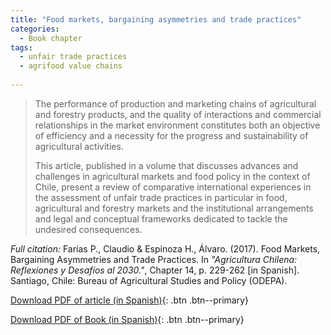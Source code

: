 ```yaml
---
title: "Food markets, bargaining asymmetries and trade practices"
categories:
  - Book chapter
tags:
  - unfair trade practices
  - agrifood value chains
  
---
```

>The performance of production and marketing chains of agricultural and forestry products, and the quality of interactions and commercial relationships in the market environment constitutes both an objective of efficiency and a necessity for the progress and sustainability of agricultural activities.
>
>This article, published in a volume that discusses advances and challenges in agricultural markets and food policy in the context of Chile, present a review of comparative international experiences in the assessment of unfair trade practices in particular in food, agricultural and forestry markets and the institutional arrangements and legal and conceptual frameworks dedicated to tackle the undesired consequences.
>

*Full citation:* Farías P., Claudio & Espinoza H., Álvaro. (2017). Food Markets, Bargaining Asymmetries and Trade Practices. In *"Agricultura Chilena: Reflexiones y Desafíos al 2030."*, Chapter 14, p. 229-262 [in Spanish]. Santiago, Chile: Bureau of Agricultural Studies and Policy (ODEPA).

[Download PDF of article (in Spanish)](https://www.odepa.gob.cl/wp-content/uploads/2018/01/negociacion15parte.pdf){: .btn .btn--primary}

[Download PDF of Book (in Spanish)](https://www.odepa.gob.cl/wp-content/uploads/2018/01/ReflexDesaf_2030-1.pdf){: .btn .btn--primary}

